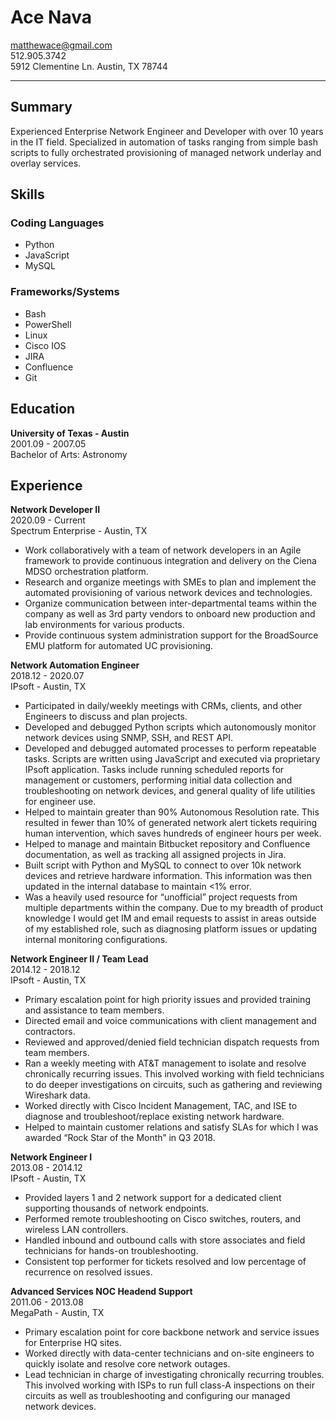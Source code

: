 # Ace Nava

matthewace@gmail.com  
512.905.3742  
5912 Clementine Ln. Austin, TX 78744

---

## Summary

Experienced Enterprise Network Engineer and Developer with over 10 years in the 
IT field. Specialized in automation of tasks ranging from simple bash scripts to
fully orchestrated provisioning of managed network underlay and overlay services. 

## Skills

### Coding Languages

* Python  
* JavaScript  
* MySQL

### Frameworks/Systems

* Bash
* PowerShell
* Linux
* Cisco IOS
* JIRA
* Confluence
* Git

## Education

**University of Texas - Austin**  
2001.09 - 2007.05  
Bachelor of Arts: Astronomy

## Experience

**Network Developer II**  
2020.09 - Current  
Spectrum Enterprise - Austin, TX  
* Work collaboratively with a team of network developers in an Agile framework 
to provide continuous integration and delivery on the Ciena MDSO orchestration 
platform.
* Research and organize meetings with SMEs to plan and implement the automated 
provisioning of various network devices and technologies.
* Organize communication between inter-departmental teams within the company as 
well as 3rd party vendors to onboard new production and lab environments for 
various products.
* Provide continuous system administration support for the BroadSource EMU 
platform for automated UC provisioning.

**Network Automation Engineer**  
2018.12 - 2020.07  
IPsoft - Austin, TX
* Participated in daily/weekly meetings with CRMs, clients,
and other Engineers to discuss and plan projects.
* Developed and debugged Python scripts which
autonomously monitor network devices using SNMP,
SSH, and REST API.
* Developed and debugged automated processes to perform
repeatable tasks. Scripts are written using JavaScript and
executed via proprietary IPsoft application. Tasks include
running scheduled reports for management or customers,
performing initial data collection and troubleshooting on
network devices, and general quality of life utilities for
engineer use.
* Helped to maintain greater than 90% Autonomous Resolution rate. This resulted
in fewer than 10% of generated network alert tickets requiring human intervention,
which saves hundreds of engineer hours per week.
* Helped to manage and maintain Bitbucket repository and
Confluence documentation, as well as tracking all assigned
projects in Jira.
* Built script with Python and MySQL to connect to over 10k network devices and 
retrieve hardware information. This information was then updated in the internal 
database to maintain <1% error.
* Was a heavily used resource for “unofficial” project requests from multiple 
departments within the company. Due to my breadth of product knowledge I would 
get IM and email requests to assist in areas outside of my established role, such 
as diagnosing platform issues or updating internal monitoring configurations. 

**Network Engineer II / Team Lead**  
2014.12 - 2018.12  
IPsoft - Austin, TX  
* Primary escalation point for high priority issues
and provided training and assistance to team members.
* Directed email and voice communications with client
management and contractors.
* Reviewed and approved/denied field technician dispatch
requests from team members.
* Ran a weekly meeting with AT&T management to isolate
and resolve chronically recurring issues. This involved
working with field technicians to do deeper investigations
on circuits, such as gathering and reviewing Wireshark
data.
* Worked directly with Cisco Incident Management, TAC,
and ISE to diagnose and troubleshoot/replace existing
network hardware.
* Helped to maintain customer relations and satisfy SLAs
for which I was awarded “Rock Star of the Month” in Q3 2018.

**Network Engineer I**  
2013.08 - 2014.12  
IPsoft - Austin, TX  
* Provided layers 1 and 2 network support for a dedicated
client supporting thousands of network endpoints.
* Performed remote troubleshooting on Cisco switches,
routers, and wireless LAN controllers.
* Handled inbound and outbound calls with store
associates and field technicians for hands-on
troubleshooting.
* Consistent top performer for tickets resolved
and low percentage of recurrence on resolved issues.

**Advanced Services NOC Headend Support**  
2011.06 - 2013.08  
MegaPath - Austin, TX
* Primary escalation point for core backbone
network and service issues for Enterprise HQ sites.
* Worked directly with data-center technicians and on-site
engineers to quickly isolate and resolve core network
outages.
* Lead technician in charge of investigating
chronically recurring troubles. This involved working with
ISPs to run full class-A inspections on their circuits as
well as troubleshooting and configuring our managed
network devices.